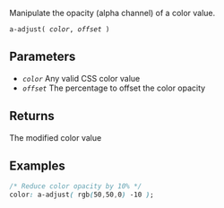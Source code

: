 <!--{

"title": "a-adjust()"

}-->

Manipulate the opacity (alpha channel) of a color value.

<code>a-adjust( *color*, *offset* )</code>

## Parameters

* *`color`* Any valid CSS color value
* *`offset`* The percentage to offset the color opacity

## Returns

The modified color value


## Examples

```css
/* Reduce color opacity by 10% */
color: a-adjust( rgb(50,50,0) -10 );
```
